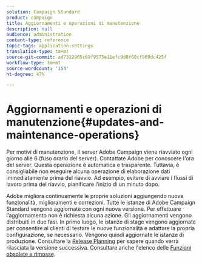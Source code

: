 ```yaml
---
solution: Campaign Standard
product: campaign
title: Aggiornamenti e operazioni di manutenzione
description: null
audience: administration
content-type: reference
topic-tags: application-settings
translation-type: tm+mt
source-git-commit: ad7322905c69f9575e11efc9d8f68cf909dc425f
workflow-type: tm+mt
source-wordcount: '154'
ht-degree: 47%

---
```



# Aggiornamenti e operazioni di manutenzione{#updates-and-maintenance-operations}

Per motivi di manutenzione, il server Adobe Campaign  viene riavviato ogni giorno alle 6 (fuso orario del server). Contattate  Adobe per conoscere l&#39;ora del server. Questa operazione è automatica e trasparente. Tuttavia, è consigliabile non eseguire alcuna operazione di elaborazione dati immediatamente prima del riavvio. Ad esempio, evitare di avviare i flussi di lavoro prima del riavvio, pianificare l’inizio di un minuto dopo.

Adobe migliora continuamente le proprie soluzioni aggiungendo nuove funzionalità, miglioramenti e correzioni. Tutte le istanze di Adobe Campaign Standard vengono aggiornate con ogni nuova versione. Per effettuare l’aggiornamento non è richiesta alcuna azione. Gli aggiornamenti vengono distribuiti in due fasi. In primo luogo, le istanze di stage vengono aggiornate per consentire ai clienti di testare le nuove funzionalità e adattare la propria configurazione, se necessario. Vengono quindi aggiornate le istanze di produzione. Consultare la [Release Planning](https://helpx.adobe.com/it/campaign/kb/acs-release-planning.html) per sapere quando verrà rilasciata la versione successiva. Consultare anche l&#39;elenco delle [Funzioni obsolete e rimosse](../../rn/using/deprecated-features.md).
